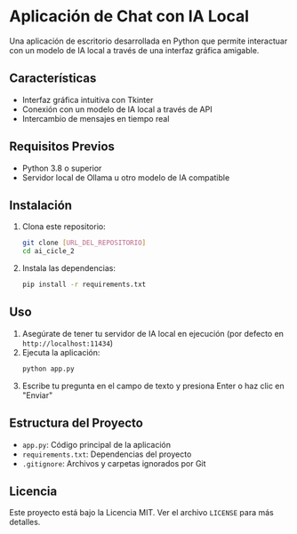 # Aplicación de Chat con IA Local

Una aplicación de escritorio desarrollada en Python que permite interactuar con un modelo de IA local a través de una interfaz gráfica amigable.

## Características

- Interfaz gráfica intuitiva con Tkinter
- Conexión con un modelo de IA local a través de API
- Intercambio de mensajes en tiempo real

## Requisitos Previos

- Python 3.8 o superior
- Servidor local de Ollama u otro modelo de IA compatible

## Instalación

1. Clona este repositorio:
   ```bash
   git clone [URL_DEL_REPOSITORIO]
   cd ai_cicle_2
   ```

2. Instala las dependencias:
   ```bash
   pip install -r requirements.txt
   ```

## Uso

1. Asegúrate de tener tu servidor de IA local en ejecución (por defecto en `http://localhost:11434`)
2. Ejecuta la aplicación:
   ```bash
   python app.py
   ```
3. Escribe tu pregunta en el campo de texto y presiona Enter o haz clic en "Enviar"

## Estructura del Proyecto

- `app.py`: Código principal de la aplicación
- `requirements.txt`: Dependencias del proyecto
- `.gitignore`: Archivos y carpetas ignorados por Git

## Licencia

Este proyecto está bajo la Licencia MIT. Ver el archivo `LICENSE` para más detalles.
